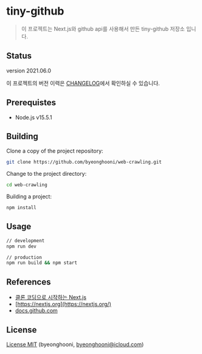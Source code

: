 # tiny-github

> 이 프로젝트는 Next.js와 github api를 사용해서 만든 tiny-github 저장소 입니다.

## Status

version 2021.06.0

이 프로젝트의 버전 이력은 [CHANGELOG](./CHANGELOG)에서 확인하실 수 있습니다.

## Prerequistes

- Node.js v15.5.1

## Building

Clone a copy of the project repository:

```bash
git clone https://github.com/byeonghooni/web-crawling.git
``` 

Change to the project directory:

```bash
cd web-crawling
```

Building a project:

```bash
npm install
```

## Usage

```bash
// development
npm run dev

// production
npm run build && npm start
```

## References

- [클론 코딩으로 시작하는 Next.js](https://www.google.com/search?newwindow=1&sxsrf=ALeKk01WbGybzfyqeS-z-6MAkMrRT1B-Sw%3A1612514312927&ei=CAQdYNiQOLHomAXSgYeYBQ&q=%ED%81%B4%EB%A1%A0+%EC%BD%94%EB%94%A9%EC%9C%BC%EB%A1%9C+%EC%8B%9C%EC%9E%91%ED%95%98%EB%8A%94+Next.js&oq=%ED%81%B4%EB%A1%A0+%EC%BD%94%EB%94%A9%EC%9C%BC%EB%A1%9C+%EC%8B%9C%EC%9E%91%ED%95%98%EB%8A%94+Next.js&gs_lcp=CgZwc3ktYWIQAzIECCMQJzoHCCMQsAMQJ1CcEFicEGDdFmgBcAB4AIABvgGIAekCkgEDMC4ymAEAoAEBqgEHZ3dzLXdpesgBAcABAQ&sclient=psy-ab&ved=0ahUKEwjYtMT2q9LuAhUxNKYKHdLAAVMQ4dUDCA0&uact=5)
- [https://nextjs.org](https://nextjs.org/)
- [docs.github.com](https://docs.github.com/en/rest)


## License

[License MIT](./LICENSE) (byeonghooni, byeonghooni@icloud.com)

